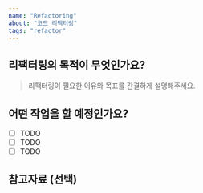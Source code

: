 ```yaml
---
name: "Refactoring"
about: "코드 리팩터링"
tags: "refactor"
---
```


## 리팩터링의 목적이 무엇인가요?

> 리팩터링이 필요한 이유와 목표를 간결하게 설명해주세요.

## 어떤 작업을 할 예정인가요?

- [ ] TODO
- [ ] TODO
- [ ] TODO

## 참고자료 (선택)
